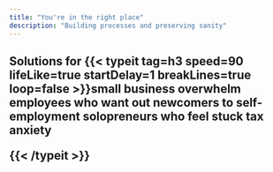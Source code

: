 ```yaml
---
title: "You're in the right place"
description: "Building processes and preserving sanity"
---
```

<h2>Solutions for
{{< typeit 
  tag=h3
  speed=90
  lifeLike=true
  startDelay=1
  breakLines=true
  loop=false
>}}small business overwhelm
employees who want out
newcomers to self-employment
solopreneurs who feel stuck
tax anxiety

{{< /typeit >}}
